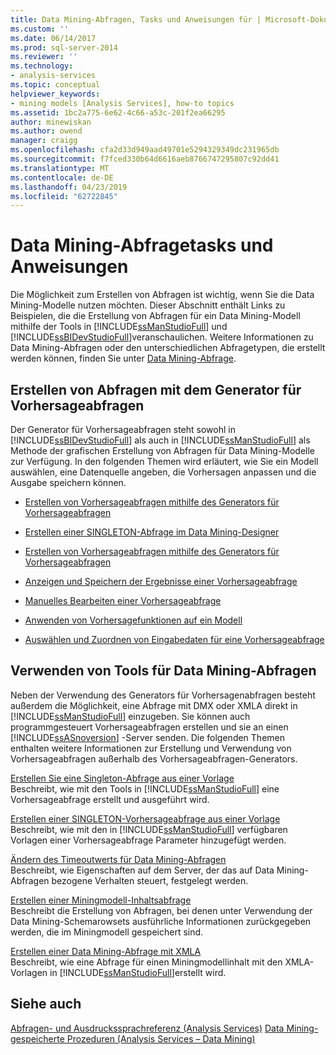 ```yaml
---
title: Data Mining-Abfragen, Tasks und Anweisungen für | Microsoft-Dokumentation
ms.custom: ''
ms.date: 06/14/2017
ms.prod: sql-server-2014
ms.reviewer: ''
ms.technology:
- analysis-services
ms.topic: conceptual
helpviewer_keywords:
- mining models [Analysis Services], how-to topics
ms.assetid: 1bc2a775-6e62-4c66-a53c-201f2ea66295
author: minewiskan
ms.author: owend
manager: craigg
ms.openlocfilehash: cfa2d33d949aad49701e5294329349dc231965db
ms.sourcegitcommit: f7fced330b64d6616aeb8766747295807c92dd41
ms.translationtype: MT
ms.contentlocale: de-DE
ms.lasthandoff: 04/23/2019
ms.locfileid: "62722845"
---
```

# <a name="data-mining-query-tasks-and-how-tos"></a>Data Mining-Abfragetasks und Anweisungen
  Die Möglichkeit zum Erstellen von Abfragen ist wichtig, wenn Sie die Data Mining-Modelle nutzen möchten. Dieser Abschnitt enthält Links zu Beispielen, die die Erstellung von Abfragen für ein Data Mining-Modell mithilfe der Tools in [!INCLUDE[ssManStudioFull](../../includes/ssmanstudiofull-md.md)] und [!INCLUDE[ssBIDevStudioFull](../../includes/ssbidevstudiofull-md.md)]veranschaulichen. Weitere Informationen zu Data Mining-Abfragen oder den unterschiedlichen Abfragetypen, die erstellt werden können, finden Sie unter [Data Mining-Abfrage](data-mining-queries.md).  
  
## <a name="creating-queries-with-prediction-query-builder"></a>Erstellen von Abfragen mit dem Generator für Vorhersageabfragen  
 Der Generator für Vorhersageabfragen steht sowohl in [!INCLUDE[ssBIDevStudioFull](../../includes/ssbidevstudiofull-md.md)] als auch in [!INCLUDE[ssManStudioFull](../../includes/ssmanstudiofull-md.md)] als Methode der grafischen Erstellung von Abfragen für Data Mining-Modelle zur Verfügung. In den folgenden Themen wird erläutert, wie Sie ein Modell auswählen, eine Datenquelle angeben, die Vorhersagen anpassen und die Ausgabe speichern können.  
  
-   [Erstellen von Vorhersageabfragen mithilfe des Generators für Vorhersageabfragen](create-a-prediction-query-using-the-prediction-query-builder.md)  
  
-   [Erstellen einer SINGLETON-Abfrage im Data Mining-Designer](create-a-singleton-query-in-the-data-mining-designer.md)  
  
-   [Erstellen von Vorhersageabfragen mithilfe des Generators für Vorhersageabfragen](create-a-prediction-query-using-the-prediction-query-builder.md)  
  
-   [Anzeigen und Speichern der Ergebnisse einer Vorhersageabfrage](view-and-save-the-results-of-a-prediction-query.md)  
  
-   [Manuelles Bearbeiten einer Vorhersageabfrage](manually-edit-a-prediction-query.md)  
  
-   [Anwenden von Vorhersagefunktionen auf ein Modell](apply-prediction-functions-to-a-model.md)  
  
-   [Auswählen und Zuordnen von Eingabedaten für eine Vorhersageabfrage](choose-and-map-input-data-for-a-prediction-query.md)  
  
## <a name="using-other-data-mining-query-tools"></a>Verwenden von Tools für Data Mining-Abfragen  
 Neben der Verwendung des Generators für Vorhersagenabfragen besteht außerdem die Möglichkeit, eine Abfrage mit DMX oder XMLA direkt in [!INCLUDE[ssManStudioFull](../../includes/ssmanstudiofull-md.md)] einzugeben. Sie können auch programmgesteuert Vorhersageabfragen erstellen und sie an einen [!INCLUDE[ssASnoversion](../../includes/ssasnoversion-md.md)] -Server senden. Die folgenden Themen enthalten weitere Informationen zur Erstellung und Verwendung von Vorhersageabfragen außerhalb des Vorhersageabfragen-Generators.  
  
 [Erstellen Sie eine Singleton-Abfrage aus einer Vorlage](create-a-singleton-prediction-query-from-a-template.md)  
 Beschreibt, wie mit den Tools in [!INCLUDE[ssManStudioFull](../../includes/ssmanstudiofull-md.md)] eine Vorhersageabfrage erstellt und ausgeführt wird.  
  
 [Erstellen einer SINGLETON-Vorhersageabfrage aus einer Vorlage](create-a-singleton-prediction-query-from-a-template.md)  
 Beschreibt, wie mit den in [!INCLUDE[ssManStudioFull](../../includes/ssmanstudiofull-md.md)] verfügbaren Vorlagen einer Vorhersageabfrage Parameter hinzugefügt werden.  
  
 [Ändern des Timeoutwerts für Data Mining-Abfragen](change-the-time-out-value-for-data-mining-queries.md)  
 Beschreibt, wie Eigenschaften auf dem Server, der das auf Data Mining-Abfragen bezogene Verhalten steuert, festgelegt werden.  
  
 [Erstellen einer Miningmodell-Inhaltsabfrage](create-a-content-query-on-a-mining-model.md)  
 Beschreibt die Erstellung von Abfragen, bei denen unter Verwendung der Data Mining-Schemarowsets ausführliche Informationen zurückgegeben werden, die im Miningmodell gespeichert sind.  
  
 [Erstellen einer Data Mining-Abfrage mit XMLA](create-a-data-mining-query-by-using-xmla.md)  
 Beschreibt, wie eine Abfrage für einen Miningmodellinhalt mit den XMLA-Vorlagen in [!INCLUDE[ssManStudioFull](../../includes/ssmanstudiofull-md.md)]erstellt wird.  
  
## <a name="see-also"></a>Siehe auch  
 [Abfragen- und Ausdruckssprachreferenz &#40;Analysis Services&#41;](https://msdn.microsoft.com/library/gg492188(SQL.130).aspx)   
 [Data Mining-gespeicherte Prozeduren &#40;Analysis Services – Data Mining&#41;](/sql/analysis-services/data-mining/data-mining-stored-procedures-analysis-services-data-mining)  
  
  

